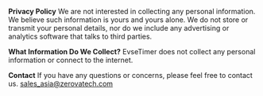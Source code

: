 **Privacy Policy**
We are not interested in collecting any personal information. We believe such information is yours and yours alone. We do not store or transmit your personal details, nor do we include any advertising or analytics software that talks to third parties.

**What Information Do We Collect?**
EvseTimer does not collect any personal information or connect to the internet. 

**Contact**
If you have any questions or concerns, please feel free to contact us.
sales_asia@zerovatech.com
